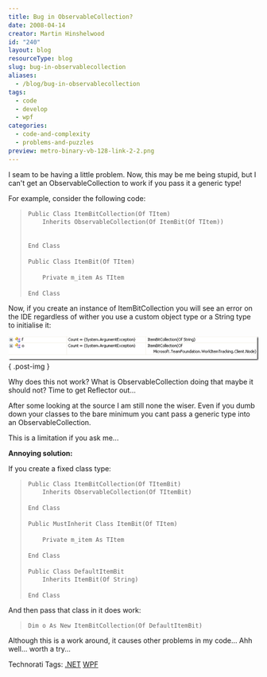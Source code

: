 ```yaml
---
title: Bug in ObservableCollection?
date: 2008-04-14
creator: Martin Hinshelwood
id: "240"
layout: blog
resourceType: blog
slug: bug-in-observablecollection
aliases:
  - /blog/bug-in-observablecollection
tags:
  - code
  - develop
  - wpf
categories:
  - code-and-complexity
  - problems-and-puzzles
preview: metro-binary-vb-128-link-2-2.png
---
```


I seam to be having a little problem. Now, this may be me being stupid, but I can't get an ObservableCollection to work if you pass it a generic type!

For example, consider the following code:

> ```
> Public Class ItemBitCollection(Of TItem)
>     Inherits ObservableCollection(Of ItemBit(Of TItem))
>
>
> End Class
>
> Public Class ItemBit(Of TItem)
>
>     Private m_item As TItem
>
> End Class
>
> ```

Now, if you create an instance of ItemBitCollection you will see an error on the IDE regardless of wither you use a custom object type or a String type to initialise it:

[![image](images/BuginObservableCollection_9BAF-image_thumb-1-1.png)](http://blog.hinshelwood.com/files/2011/05/GWB-WindowsLiveWriter-BuginObservableCollection_9BAF-image_2.png)
{ .post-img }

Why does this not work? What is ObservableCollection doing that maybe it should not? Time to get Reflector out...

After some looking at the source I am still none the wiser. Even if you dumb down your classes to the bare minimum you cant pass a generic type into an ObservableCollection.

This is a limitation if you ask me...

**Annoying solution:**

If you create a fixed class type:

> ```
> Public Class ItemBitCollection(Of TItemBit)
>     Inherits ObservableCollection(Of TItemBit)
>
> End Class
>
> Public MustInherit Class ItemBit(Of TItem)
>
>     Private m_item As TItem
>
> End Class
>
> Public Class DefaultItemBit
>     Inherits ItemBit(Of String)
>
> End Class
>
> ```

And then pass that class in it does work:

> ```
> Dim o As New ItemBitCollection(Of DefaultItemBit)
> ```
>
> [](http://11011.net/software/vspaste)

Although this is a work around, it causes other problems in my code... Ahh well... worth a try...

Technorati Tags: [.NET](http://technorati.com/tags/.NET) [WPF](http://technorati.com/tags/WPF)


